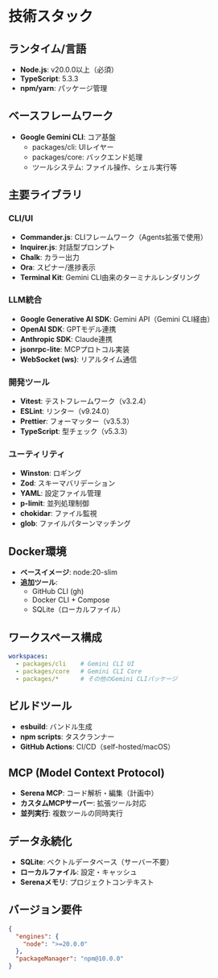 # 技術スタック

## ランタイム/言語

- **Node.js**: v20.0.0以上（必須）
- **TypeScript**: 5.3.3
- **npm/yarn**: パッケージ管理

## ベースフレームワーク

- **Google Gemini CLI**: コア基盤
  - packages/cli: UIレイヤー
  - packages/core: バックエンド処理
  - ツールシステム: ファイル操作、シェル実行等

## 主要ライブラリ

### CLI/UI

- **Commander.js**: CLIフレームワーク（Agents拡張で使用）
- **Inquirer.js**: 対話型プロンプト
- **Chalk**: カラー出力
- **Ora**: スピナー/進捗表示
- **Terminal Kit**: Gemini CLI由来のターミナルレンダリング

### LLM統合

- **Google Generative AI SDK**: Gemini API（Gemini CLI経由）
- **OpenAI SDK**: GPTモデル連携
- **Anthropic SDK**: Claude連携
- **jsonrpc-lite**: MCPプロトコル実装
- **WebSocket (ws)**: リアルタイム通信

### 開発ツール

- **Vitest**: テストフレームワーク（v3.2.4）
- **ESLint**: リンター（v9.24.0）
- **Prettier**: フォーマッター（v3.5.3）
- **TypeScript**: 型チェック（v5.3.3）

### ユーティリティ

- **Winston**: ロギング
- **Zod**: スキーマバリデーション
- **YAML**: 設定ファイル管理
- **p-limit**: 並列処理制御
- **chokidar**: ファイル監視
- **glob**: ファイルパターンマッチング

## Docker環境

- **ベースイメージ**: node:20-slim
- **追加ツール**:
  - GitHub CLI (gh)
  - Docker CLI + Compose
  - SQLite（ローカルファイル）

## ワークスペース構成

```yaml
workspaces:
  - packages/cli    # Gemini CLI UI
  - packages/core   # Gemini CLI Core
  - packages/*      # その他のGemini CLIパッケージ
```

## ビルドツール

- **esbuild**: バンドル生成
- **npm scripts**: タスクランナー
- **GitHub Actions**: CI/CD（self-hosted/macOS）

## MCP (Model Context Protocol)

- **Serena MCP**: コード解析・編集（計画中）
- **カスタムMCPサーバー**: 拡張ツール対応
- **並列実行**: 複数ツールの同時実行

## データ永続化

- **SQLite**: ベクトルデータベース（サーバー不要）
- **ローカルファイル**: 設定・キャッシュ
- **Serenaメモリ**: プロジェクトコンテキスト

## バージョン要件

```json
{
  "engines": {
    "node": ">=20.0.0"
  },
  "packageManager": "npm@10.0.0"
}
```